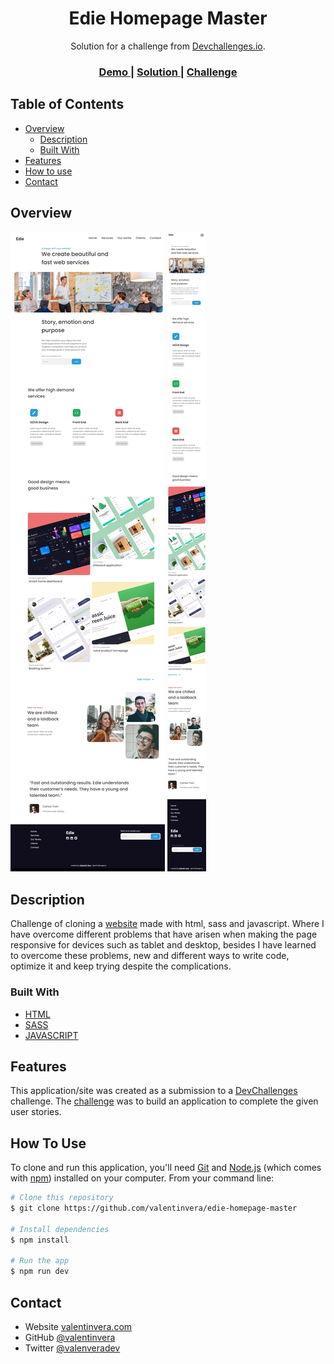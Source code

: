 <h1 align="center">Edie Homepage Master</h1>

<div align="center">
   Solution for a challenge from  <a href="http://devchallenges.io" target="_blank">Devchallenges.io</a>.
</div>

<div align="center">
  <h3>
    <a href="https://ediehomepagemaster.vercel.app/" target="_blank">
      Demo
    </a>
    <span> | </span>
    <a href="https://ediehomepagemaster.vercel.app/"target="_blank">
      Solution
    </a>
    <span> | </span>
    <a href="https://devchallenges.io/challenges/xobQBuf8zWWmiYMIAZe0"
    target="_blank">
      Challenge
    </a>
  </h3>
</div>

## Table of Contents

- [Overview](#overview)
  - [Description](#description)
  - [Built With](#built-with)
- [Features](#features)
- [How to use](#how-to-use)
- [Contact](#contact)

## Overview

![screenshot](/screenshot-desktop.jpeg)
![screenshot](/screenshot-mobile.jpeg)

## Description

Challenge of cloning a <a href="https://ediehomepagemaster.vercel.app/" target="_blank">website</a> made with html, sass and javascript. Where I have overcome different problems that have arisen when making the page responsive for devices such as tablet and desktop, besides I have learned to overcome these problems, new and different ways to write code, optimize it and keep trying despite the complications. 

### Built With

- [HTML](https://html.com/)
- [SASS](https://sass-lang.com/)
- [JAVASCRIPT](https://www.javascript.com/)

## Features

This application/site was created as a submission to a [DevChallenges](https://devchallenges.io/challenges) challenge. The [challenge](https://devchallenges.io/challenges/xobQBuf8zWWmiYMIAZe0) was to build an application to complete the given user stories.

## How To Use

To clone and run this application, you'll need [Git](https://git-scm.com) and [Node.js](https://nodejs.org/en/download/) (which comes with [npm](http://npmjs.com)) installed on your computer. From your command line:

```bash
# Clone this repository
$ git clone https://github.com/valentinvera/edie-homepage-master

# Install dependencies
$ npm install

# Run the app
$ npm run dev
```

## Contact

- Website [valentinvera.com](https://valentinvera.vercel.app/)
- GitHub [@valentinvera](https://github.com/valentinvera)
- Twitter [@valenveradev](https://twitter.com/valenveradev)
